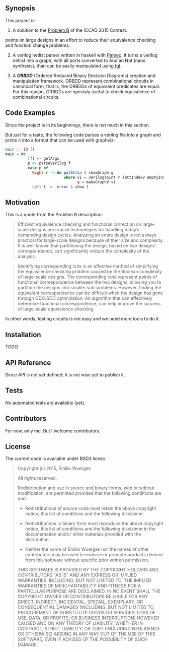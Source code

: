 ## Synopsis

This project is:

1. A solution to the [Problem B](http://cad-contest.el.cycu.edu.tw/problem_B/default.htm) of the ICCAD 2015 Contest.

points on large designs in an effort to reduce their equivalence checking and function change problems. 

2. A verilog netlist parser written in haskell with [Parsec](https://wiki.haskell.org/Parsec). It turns a verilog netlist into a graph, with all ports converted to And an Not (nand synthesis), than can be easily manipulated using [fgl](http://hackage.haskell.org/package/fgl).

3. A ***ORBDD*** (Ordered Reduced Binary Decision Diagrams) creation and manipulation framework. ORBDD represent combinational circuits in canonical form, that is, the ORBDDs of equivalent predicates are equal. For this reason, ORBDDs are specialy useful to check equivalence of combinational circuits.

## Code Examples

Since the project is in its beginnings, there is not much in this section.

But just for a taste, the following code parses a verilog file into a graph and
prints it into a format that can be used with graphviz:
```Haskell
main :: IO ()
main = do 
          [f] <- getArgs
          p <- parseVerilog f
          case p of
            Right r -> do putStrLn $ showGraph g
                          where vi = verilogToInt r (attIndexV emptyIndex r)
                                g = makeGraphV vi
            Left l ->  error $ show l
```

## Motivation

This is a quote from the Problem B description:

> Efficient equivalence checking and functional correction on large-scale designs are crucial technologies for handling today’s demanding design cycles. Analyzing an entire design is not always practical for large-scale designs because of their size and complexity. It is well known that partitioning the design, based on two designs’ correspondence, can significantly reduce the complexity of the analysis. 

> Identifying corresponding cuts is an effective method of simplifying the equivalence checking problem caused by the Boolean complexity of large-scale designs. The corresponding cuts represent points of functional correspondence between the two designs, allowing you to partition the designs into smaller sub-problems. However, finding the equivalent correspondence can be difficult when the design has gone through ODC/SDC optimization. An algorithm that can effectively determine functional correspondence, can help improve the success of large-scale equivalence checking. 

In other words, testing circuits is not easy and we need more tools to do it.

## Installation

TODO

## API Reference

Since API is not yet defined, it is not wise yet to publish it.

## Tests

No automated tests are available (yet).

## Contributors

For now, only me. But I welcome contributors.

## License

The current code is available under BSD3 licese. 

>
>Copyright (c) 2015, Emilio Wuerges
>
>All rights reserved.
>
>Redistribution and use in source and binary forms, with or without
>modification, are permitted provided that the following conditions are met:
>
>    * Redistributions of source code must retain the above copyright
>      notice, this list of conditions and the following disclaimer.
>
>    * Redistributions in binary form must reproduce the above
>      copyright notice, this list of conditions and the following
>      disclaimer in the documentation and/or other materials provided
>      with the distribution.
>
>    * Neither the name of Emilio Wuerges nor the names of other
>      contributors may be used to endorse or promote products derived
>      from this software without specific prior written permission.
>
>THIS SOFTWARE IS PROVIDED BY THE COPYRIGHT HOLDERS AND CONTRIBUTORS
>"AS IS" AND ANY EXPRESS OR IMPLIED WARRANTIES, INCLUDING, BUT NOT
>LIMITED TO, THE IMPLIED WARRANTIES OF MERCHANTABILITY AND FITNESS FOR
>A PARTICULAR PURPOSE ARE DISCLAIMED. IN NO EVENT SHALL THE COPYRIGHT
>OWNER OR CONTRIBUTORS BE LIABLE FOR ANY DIRECT, INDIRECT, INCIDENTAL,
>SPECIAL, EXEMPLARY, OR CONSEQUENTIAL DAMAGES (INCLUDING, BUT NOT
>LIMITED TO, PROCUREMENT OF SUBSTITUTE GOODS OR SERVICES; LOSS OF USE,
>DATA, OR PROFITS; OR BUSINESS INTERRUPTION) HOWEVER CAUSED AND ON ANY
>THEORY OF LIABILITY, WHETHER IN CONTRACT, STRICT LIABILITY, OR TORT
>(INCLUDING NEGLIGENCE OR OTHERWISE) ARISING IN ANY WAY OUT OF THE USE
>OF THIS SOFTWARE, EVEN IF ADVISED OF THE POSSIBILITY OF SUCH DAMAGE.
>
